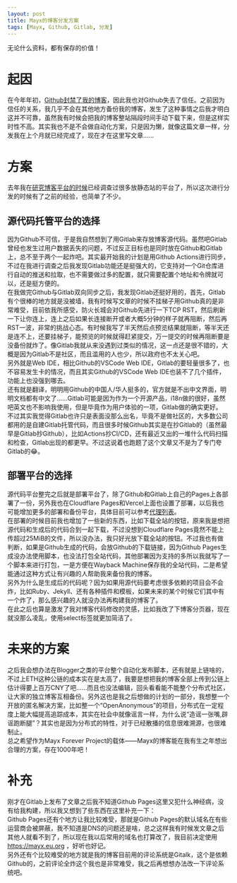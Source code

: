 ```yaml
---
layout: post
title: Mayx的博客分发方案
tags: [Mayx, Github, Gitlab, 分发]
---
```


  无论什么资料，都有保存的价值！<!--more-->    

# 起因
  在今年年初，[Github封禁了我的博客](/2022/01/04/banned.html)，因此我也对Github失去了信任。之前因为信任的关系，我几乎不会在其他地方备份我的博客，发生了这种事情之后我才明白这并不可靠，虽然我有时候会把我的博客整站隔段时间手动下载下来，但是这样实时性不高。其实我也不是不会做自动化方案，只是因为懒，就像这篇文章一样，分发我在上个月就已经完成了，现在才在这里写文章……   

# 方案
  去年我在[研究博客平台的时候](/2021/08/15/blog.html)已经调查过很多放静态站的平台了，所以这次进行分发的时候有了之前的经验，也简单了不少。   
## 源代码托管平台的选择
  因为Github不可信，于是我自然想到了用Gitlab来存放博客源代码。虽然吧Gitlab曾经也发生过用户数据丢失的问题，不过反正目标也是同时放在Github和Gitlab上，总不至于两个一起炸吧。其实最开始我的计划是用Github Actions进行同步，不过在我进行调查之后我发现Gitlab功能还是挺强大的，它支持对一个Git仓库进行自动的推送和拉取，也不需要做过多的配置，就只需要配置个地址和令牌就可以，还是挺方便的。   
  在我做完Github与Gitlab双向同步之后，我发现Gitlab还挺好用的，首先，Gitlab有个很棒的地方就是没被墙，我有时候写文章的时候不挂梯子用Github真的是非常难受，目前依我所感受，防火长城会对Github先进行一下TCP RST，然后刷新一下让你连上，连上之后如果长连接断开或者大概5分钟的样子就再阻断，然后再RST一波，非常的挑战心态。有时候我写了半天然后点预览结果就阻断，等半天还是连不上，还要挂梯子，能预览的时候就得赶紧提交，万一提交的时候再阻断要是没备份就炸了。像Gitlab我就从来没遇到过类似的情况，这一点还是很不错的，大概是因为Gitlab不是社区，而且滥用的人也少，所以政府也不太关心吧。   
  另外就是Web IDE，相比Github的VSCode Web IDE，Gitlab的要轻量很多了，也不容易发生卡的情况，而且其实Github的VSCode Web IDE也装不了几个插件，功能上也没强到哪去。   
  还有就是翻译，明明用Github的中国人/华人挺多的，官方就是不出中文界面，明明文档都有中文了……Gitlab可能是因为作为一个开源产品，i18n做的很好，虽然吧英文也不影响我使用，但是毕竟作为用户体验的一项，Gitlab做的确实更好。   
  不过其实我觉得Gitlab也许只是表面没那么出名，毕竟不是做社区的，大多数公司都用的是自建Gitlab托管代码，而且很多时候Github其实是在抄Gitlab的（虽然最早是Gitlab抄Github），比如Actions抄CI/CD，还有最近又出的一堆什么代码扫描和检查，Gitlab出现的都更早。不过这说着也跑题了这个文章又不是为了专门夸Gitlab的😂。   
## 部署平台的选择
  源代码平台整完之后就是部署平台了，除了Github和Gitlab上自己的Pages上各部署了一份，另外我也在Cloudflare Pages和Vercel上面也设置了部署，以后我也可能增加更多的部署和备份平台，具体目前可以参考[代理列表](/proxylist.html)。   
  在部署的时候目前我也增加了一些新的东西，比如下载全站的按钮，原来我是想把源代码和生成后的代码合到一起下载，不过没想到Cloudflare Pages竟然不能上传超过25MiB的文件，所以没办法，我只好光放下载全站的按钮。不过我也有做判断，如果是Github生成的代码，会放Github的下载链接，因为Github Pages生成没办法使用脚本，也没法打包全站代码，其他部署因为支持的多所以我就写了一个脚本来进行打包，一是方便在Wayback Machine保存我的全站代码，二是希望能通过这种方式让有兴趣的人帮助我来备份我的博客。   
  另外为什么是生成后的代码呢？因为如果用源代码要考虑很多依赖的项目会不会炸，比如Ruby、Jekyll、还有各种插件和模板，如果未来的某个时候它们其中有一个炸了，那么感兴趣的人就没办法再构建我的博客了。   
  在此之后也算是激发了我对博客代码修改的灵感，比如我改了下博客分页器，现在就没那么凌乱，使用select标签就更加简洁了。

# 未来的方案
  之后我会想办法在Blogger之类的平台整个自动化发布脚本，还有就是上链啥的，不过上ETH这种公链的成本实在是太高了，我要是想把我的博客全部上传到公链上估计得要上百万CNY了吧……而且也没法编辑，回头看看能不能整个分布式社区，让大家的独立博客互相备份。另外这也是我之后想做的计划的一部分，我想整一个开放的匿名解决方案，比如整一个“OpenAnonymous”的项目，分布式在一定程度上能大幅提高追踪成本，其实在社会中就像谣言一样，为什么说“造谣一张嘴,辟谣跑断腿”？其实也是因为分布式的特性，对于已经散播的信息很难溯源，也很难制止。   
  总之希望作为Mayx Forever Project的载体——Mayx的博客能在我有生之年想出合理的方案，存在1000年吧！
  
# 补充
  刚才在Gitlab上发布了文章之后我不知道Github Pages这里又犯什么神经病，没有给我构建，所以我又想到了些东西在这里补充一下：   
  Github Pages还有个地方让我比较难受，那就是Github Pages的默认域名在有些运营商会被屏蔽，我不知道是DNS的问题还是啥，总之这样我有时候发文章之后其他人就看不到了，所以现在我以后常用的域名也打算改了，我目前决定使用 <https://mayx.eu.org> ，好听也好记。   
  另外还有个比较难受的地方就是我的博客目前用的评论系统是Gitalk，这个是依赖Github的，之前评论全炸这个我也是非常难受，我之后再想想办法改一下评论系统吧。
